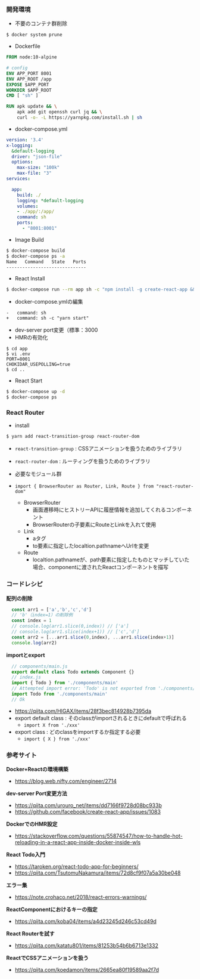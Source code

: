 ### 開発環境

- 不要のコンテナ群削除
```bash
$ docker system prune
```

- Dockerfile
```Dockerfile
FROM node:10-alpine

# config
ENV APP_PORT 8001
ENV APP_ROOT /app
EXPOSE $APP_PORT
WORKDIR $APP_ROOT
CMD [ "sh" ]

RUN apk update && \
    apk add git openssh curl jq && \
    curl -o- -L https://yarnpkg.com/install.sh | sh
```
- docker-compose.yml
```docker-compose.yml
version: '3.4'
x-logging:
  &default-logging
  driver: "json-file"
  options:
    max-size: "100k"
    max-file: "3"
services:

  app:
    build: ./
    logging: *default-logging
    volumes:
    - ./app/:/app/
    command: sh
    ports: 
      - "8001:8001"
```
- Image Build
```bash
$ docker-compose build
$ docker-compose ps -a
Name   Command   State   Ports
------------------------------
```
- React Install
```bash
$ docker-compose run --rm app sh -c "npm install -g create-react-app && create-react-app ."
```
- docker-compose.ymlの編集
```
-   command: sh
+   command: sh -c "yarn start"
```
- dev-server port変更（標準：3000
- HMRの有効化
```
$ cd app
$ vi .env
PORT=8001
CHOKIDAR_USEPOLLING=true
$ cd ..
```
- React Start
```bash
$ docker-compose up -d
$ docker-compose ps
```

### React Router

- install
```bash
$ yarn add react-transition-group react-router-dom
```
- `react-transition-group` : CSSアニメーションを扱うためのライブラリ
- `react-router-dom` : ルーティングを扱うためのライブラリ

- 必要なモジュール群
- `import { BrowserRouter as Router, Link, Route } from "react-router-dom"`
  - BrowserRouter
    - 画面遷移時にヒストリーAPIに履歴情報を追加してくれるコンポーネント
    - BrowserRouterの子要素にRouteとLinkを入れて使用
  - Link
    - aタグ
    - to要素に指定したlocaltion.pathnameへUrlを変更
  - Route 
    - localtion.pathnameが、path要素に指定したものとマッチしていた場合、componentに渡されたReactコンポーネントを描写
    
### コードレシピ

**配列の削除**
```javascript
  const arr1 = ['a','b','c','d']
  // 'b'（index=1）の削除例
  const index = 1
  // console.log(arr1.slice(0,index)) // ['a']
  // console.log(arr1.slice(index+1)) // ['c','d']
  const arr2 = [...arr1.slice(0,index), ...arr1.slice(index+1)]
  console.log(arr2)
```

**importとexport**
```javascript
  // components/main.js
  export default class Todo extends Component {}
  // index.js
  import { Todo } from './components/main' 
  // Attempted import error: 'Todo' is not exported from './components/main'.
  import Todo from './components/main'
  // Ok
```
- https://qiita.com/HIGAX/items/28f3bec814928b7395da
- export default class : そのclassがimportされるときにdefaultで呼ばれる
  - `import X from './xxx'`
- export class : どのclassをimportするか指定する必要
  - `import { X } from './xxx'`

### 参考サイト
**Docker+Reactの環境構築**
- https://blog.web.nifty.com/engineer/2714

**dev-server Port変更方法**
- https://qiita.com/urouro_net/items/dd7166f9728d08bc933b
- https://github.com/facebook/create-react-app/issues/1083

**DockerでのHMR設定**
- https://stackoverflow.com/questions/55874547/how-to-handle-hot-reloading-in-a-react-app-inside-docker-inside-wls

**React Todo入門**
- https://taroken.org/react-todo-app-for-beginners/
- https://qiita.com/TsutomuNakamura/items/72d8cf9f07a5a30be048

**エラー集**
- https://note.crohaco.net/2018/react-errors-warnings/

**ReactComponentにおけるキーの指定**
- https://qiita.com/koba04/items/a4d23245d246c53cd49d

**React Routerを試す**
- https://qiita.com/katatu801/items/81253b54b6b6713e1332

**ReactでCSSアニメーションを扱う**
- https://qiita.com/koedamon/items/2665ea80f19589aa2f7d